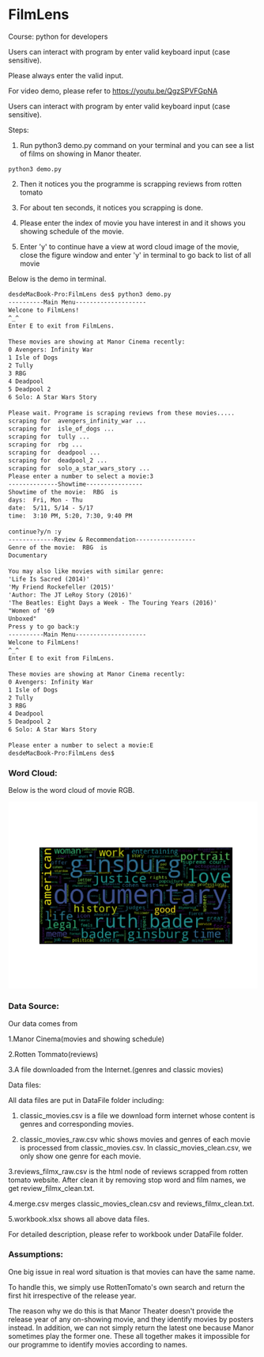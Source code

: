 # FilmLens

Course: python for developers

Users can interact with program by enter valid keyboard input (case sensitive).



Please always enter the valid input.

For video demo, please refer to https://youtu.be/QgzSPVFGpNA 

Users can interact with program by enter valid keyboard input (case sensitive).

Steps:
1. Run python3 demo.py command on your terminal  and you can see a list of films on showing in Manor theater.

```
python3 demo.py
```

2. Then it notices you the programme is scrapping reviews from rotten tomato

3. For about ten seconds, it notices you scrapping is done.

4. Please enter the index of movie you have interest in and it shows you showing schedule of the movie.

5. Enter 'y' to continue have a view at word cloud image of the movie, close the figure window and enter 'y' in terminal to go back to list of all movie

Below is the demo in terminal.

```
desdeMacBook-Pro:FilmLens des$ python3 demo.py
----------Main Menu--------------------
Welcone to FilmLens!
^_^
Enter E to exit from FilmLens.

These movies are showing at Manor Cinema recently:
0 Avengers: Infinity War
1 Isle of Dogs
2 Tully
3 RBG
4 Deadpool
5 Deadpool 2
6 Solo: A Star Wars Story

Please wait. Programe is scraping reviews from these movies.....
scraping for  avengers_infinity_war ...
scraping for  isle_of_dogs ...
scraping for  tully ...
scraping for  rbg ...
scraping for  deadpool ...
scraping for  deadpool_2 ...
scraping for  solo_a_star_wars_story ...
Please enter a number to select a movie:3
--------------Showtime----------------
Showtime of the movie:  RBG  is
days:  Fri, Mon - Thu
date:  5/11, 5/14 - 5/17
time:  3:10 PM, 5:20, 7:30, 9:40 PM

continue?y/n :y
-------------Review & Recommendation-----------------
Genre of the movie:  RBG  is
Documentary
 
You may also like movies with similar genre:
'Life Is Sacred (2014)'
'My Friend Rockefeller (2015)'
'Author: The JT LeRoy Story (2016)'
'The Beatles: Eight Days a Week - The Touring Years (2016)'
"Women of '69
Unboxed"
Press y to go back:y
----------Main Menu--------------------
Welcone to FilmLens!
^_^
Enter E to exit from FilmLens.

These movies are showing at Manor Cinema recently:
0 Avengers: Infinity War
1 Isle of Dogs
2 Tully
3 RBG
4 Deadpool
5 Deadpool 2
6 Solo: A Star Wars Story

Please enter a number to select a movie:E
desdeMacBook-Pro:FilmLens des$ 
```
### Word Cloud:
Below is the word cloud of movie RGB.

![](rgb_word_cloud.png)

### Data Source:
Our data comes from

1.Manor Cinema(movies and showing schedule)

2.Rotten Tommato(reviews)

3.A file downloaded from the Internet.(genres and classic movies)

Data files: 

All data files are put in DataFile folder including:
	
1. classic_movies.csv is a file we download form internet whose content is genres and corresponding movies.
	
2. classic_movies_raw.csv whic shows movies and genres of each movie  is processed from classic_movies.csv. In classic_movies_clean.csv, we only show one genre for each movie.
	
3.reviews_filmx_raw.csv is the html node of reviews scrapped from  rotten tomato website. After clean it by removing  stop word and film names, we get review_filmx_clean.txt.
	
4.merge.csv merges classic_movies_clean.csv and reviews_filmx_clean.txt.
	
5.workbook.xlsx shows all above data files.

For detailed description, please refer to workbook under DataFile folder.

### Assumptions:
One big issue in real word situation is that movies can have the same name. 

To handle this, we simply use RottenTomato's own search and return the first hit irrespective of the release year. 

The reason why we do this is that Manor Theater doesn't provide the release year of any on-showing movie, and they identify movies by posters instead. In addition, we can not simply return the latest one because Manor sometimes play the former one. These all together makes it impossible for our programme to identify movies according to names. 
